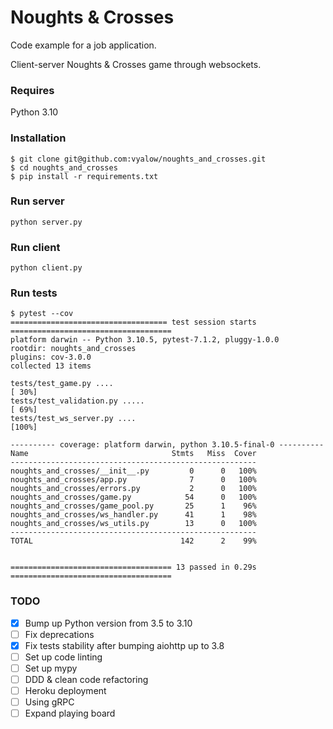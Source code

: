 # Noughts & Crosses
Code example for a job application.

Client-server Noughts & Crosses game through websockets.

### Requires

Python 3.10

### Installation

```
$ git clone git@github.com:vyalow/noughts_and_crosses.git
$ cd noughts_and_crosses
$ pip install -r requirements.txt
```

### Run server

`python server.py`

### Run client

`python client.py`

### Run tests

```
$ pytest --cov
=================================== test session starts ====================================
platform darwin -- Python 3.10.5, pytest-7.1.2, pluggy-1.0.0
rootdir: noughts_and_crosses
plugins: cov-3.0.0
collected 13 items                                                                                                                                         

tests/test_game.py ....                                                                                                                              [ 30%]
tests/test_validation.py .....                                                                                                                       [ 69%]
tests/test_ws_server.py ....                                                                                                                         [100%]

---------- coverage: platform darwin, python 3.10.5-final-0 ----------
Name                                Stmts   Miss  Cover
-------------------------------------------------------
noughts_and_crosses/__init__.py         0      0   100%
noughts_and_crosses/app.py              7      0   100%
noughts_and_crosses/errors.py           2      0   100%
noughts_and_crosses/game.py            54      0   100%
noughts_and_crosses/game_pool.py       25      1    96%
noughts_and_crosses/ws_handler.py      41      1    98%
noughts_and_crosses/ws_utils.py        13      0   100%
-------------------------------------------------------
TOTAL                                 142      2    99%


==================================== 13 passed in 0.29s ====================================
```

### TODO

- [x] Bump up Python version from 3.5 to 3.10
- [ ] Fix deprecations
- [x] Fix tests stability after bumping aiohttp up to 3.8
- [ ] Set up code linting
- [ ] Set up mypy
- [ ] DDD & clean code refactoring
- [ ] Heroku deployment
- [ ] Using gRPC
- [ ] Expand playing board
